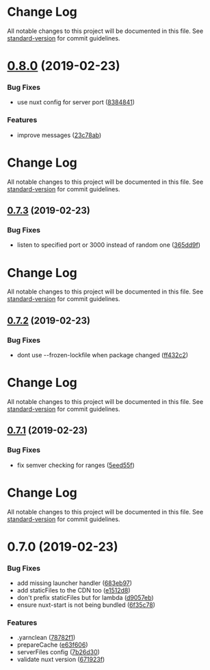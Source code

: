 # Change Log

All notable changes to this project will be documented in this file. See [standard-version](https://github.com/conventional-changelog/standard-version) for commit guidelines.

# [0.8.0](https://github.com/nuxt/now-builder/compare/v0.7.3...v0.8.0) (2019-02-23)


### Bug Fixes

* use nuxt config for server port ([8384841](https://github.com/nuxt/now-builder/commit/8384841))


### Features

* improve messages ([23c78ab](https://github.com/nuxt/now-builder/commit/23c78ab))



# Change Log

All notable changes to this project will be documented in this file. See [standard-version](https://github.com/conventional-changelog/standard-version) for commit guidelines.

## [0.7.3](https://github.com/nuxt/now-builder/compare/v0.7.2...v0.7.3) (2019-02-23)


### Bug Fixes

* listen to specified port or 3000 instead of random one ([365dd9f](https://github.com/nuxt/now-builder/commit/365dd9f))



# Change Log

All notable changes to this project will be documented in this file. See [standard-version](https://github.com/conventional-changelog/standard-version) for commit guidelines.

## [0.7.2](https://github.com/nuxt/now-builder/compare/v0.7.1...v0.7.2) (2019-02-23)


### Bug Fixes

* dont use --frozen-lockfile when package changed ([ff432c2](https://github.com/nuxt/now-builder/commit/ff432c2))



# Change Log

All notable changes to this project will be documented in this file. See [standard-version](https://github.com/conventional-changelog/standard-version) for commit guidelines.

## [0.7.1](https://github.com/nuxt/now-builder/compare/v0.7.0...v0.7.1) (2019-02-23)


### Bug Fixes

* fix semver checking for ranges ([5eed55f](https://github.com/nuxt/now-builder/commit/5eed55f))



# Change Log

All notable changes to this project will be documented in this file. See [standard-version](https://github.com/conventional-changelog/standard-version) for commit guidelines.

# 0.7.0 (2019-02-23)


### Bug Fixes

* add missing launcher handler ([683eb97](https://github.com/nuxt/now-builder/commit/683eb97))
* add staticFiles to the CDN too ([e1512d8](https://github.com/nuxt/now-builder/commit/e1512d8))
* don't prefix staticFiles but for lambda ([d9057eb](https://github.com/nuxt/now-builder/commit/d9057eb))
* ensure nuxt-start is not being bundled ([6f35c78](https://github.com/nuxt/now-builder/commit/6f35c78))


### Features

* .yarnclean ([78782f1](https://github.com/nuxt/now-builder/commit/78782f1))
* prepareCache ([e63f606](https://github.com/nuxt/now-builder/commit/e63f606))
* serverFiles config ([7b26d30](https://github.com/nuxt/now-builder/commit/7b26d30))
* validate nuxt version ([671923f](https://github.com/nuxt/now-builder/commit/671923f))
